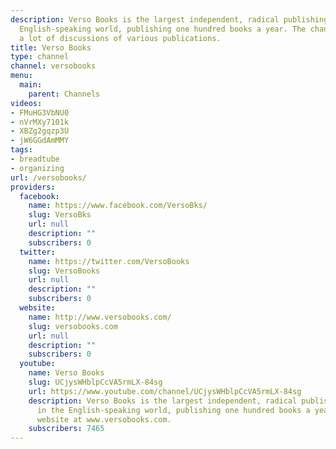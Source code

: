 ```yaml
---
description: Verso Books is the largest independent, radical publishing house in the
  English-speaking world, publishing one hundred books a year. The channel features
  a lot of discussions of various publications.
title: Verso Books
type: channel
channel: versobooks
menu:
  main:
    parent: Channels
videos:
- FMuHG3VbNU0
- nVrMXy7101k
- XBZg2gqzp3U
- jW6GGdAmMMY
tags:
- breadtube
- organizing
url: /versobooks/
providers:
  facebook:
    name: https://www.facebook.com/VersoBks/
    slug: VersoBks
    url: null
    description: ""
    subscribers: 0
  twitter:
    name: https://twitter.com/VersoBooks
    slug: VersoBooks
    url: null
    description: ""
    subscribers: 0
  website:
    name: http://www.versobooks.com/
    slug: versobooks.com
    url: null
    description: ""
    subscribers: 0
  youtube:
    name: Verso Books
    slug: UCjysWHblpCcVA5rmLX-84sg
    url: https://www.youtube.com/channel/UCjysWHblpCcVA5rmLX-84sg
    description: Verso Books is the largest independent, radical publishing house
      in the English-speaking world, publishing one hundred books a year. Visit our
      website at www.versobooks.com.
    subscribers: 7465
---
```

